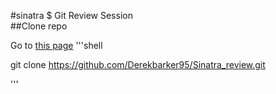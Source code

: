 #sinatra $ Git Review Session  
##Clone repo 

Go to [this page](https://github.com/Derekbarker95/Sinatra_review.git)
'''shell

  git clone https://github.com/Derekbarker95/Sinatra_review.git

'''